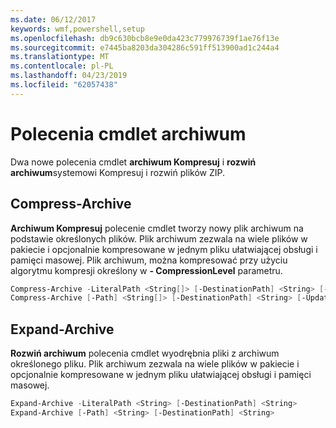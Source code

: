 ```yaml
---
ms.date: 06/12/2017
keywords: wmf,powershell,setup
ms.openlocfilehash: db9c630bcb8e9e0da423c779976739f1ae76f13e
ms.sourcegitcommit: e7445ba8203da304286c591ff513900ad1c244a4
ms.translationtype: MT
ms.contentlocale: pl-PL
ms.lasthandoff: 04/23/2019
ms.locfileid: "62057438"
---
```

# <a name="archive-cmdlets"></a>Polecenia cmdlet archiwum

Dwa nowe polecenia cmdlet **archiwum Kompresuj** i **rozwiń archiwum**systemowi Kompresuj i rozwiń plików ZIP.

## <a name="compress-archive"></a>Compress-Archive
**Archiwum Kompresuj** polecenie cmdlet tworzy nowy plik archiwum na podstawie określonych plików. Plik archiwum zezwala na wiele plików w pakiecie i opcjonalnie kompresowane w jednym pliku ułatwiającej obsługi i pamięci masowej. Plik archiwum, można kompresować przy użyciu algorytmu kompresji określony w **- CompressionLevel** parametru.
```powershell
Compress-Archive -LiteralPath <String[]> [-DestinationPath] <String> [-Update] [-CompressionLevel <Microsoft.PowerShell.Commands.CompressionLevel>]
Compress-Archive [-Path] <String[]> [-DestinationPath] <String> [-Update] [-CompressionLevel <Microsoft.PowerShell.Commands.CompressionLevel>]
```

## <a name="expand-archive"></a>Expand-Archive
**Rozwiń archiwum** polecenia cmdlet wyodrębnia pliki z archiwum określonego pliku. Plik archiwum zezwala na wiele plików w pakiecie i opcjonalnie kompresowane w jednym pliku ułatwiającej obsługi i pamięci masowej.
```powershell
Expand-Archive -LiteralPath <String> [-DestinationPath] <String>
Expand-Archive [-Path] <String> [-DestinationPath] <String>
```
